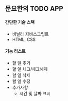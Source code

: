 ## 문요한의 TODO APP
#### 간단한 기술 스택
- 바닐라 자바스크립트
- HTML, CSS

#### 기능 리스트
- 할 일 추가
- 할 일 체크/체크해제
- 할 일 삭제
- 할 일 수정
- 추가사항
    - 시간 및 날짜 표시